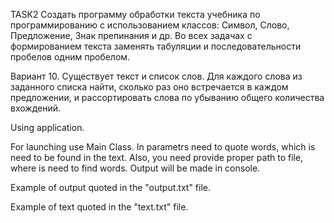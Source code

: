  TASK2 
 Создать программу обработки текста учебника по программированию с
 использованием классов: Символ, Слово, Предложение, Знак препинания и
 др. Во всех задачах с формированием текста заменять табуляции и
 последовательности пробелов одним пробелом.

 Вариант 10. 
 Существует текст и список слов. Для каждого слова из заданного списка
 найти, сколько раз оно встречается в каждом предложении, и
 рассортировать слова по убыванию общего количества вхождений.
 
 Using application.
 
 For launching use Main Class. In parametrs need to quote words, which is need to be found in the text.
 Also, you need provide proper path to file, where is need to find words.
 Output will be made in console.
 
 Example of output quoted in the "output.txt" file.
 
 Example of text quoted in the "text.txt" file.
 